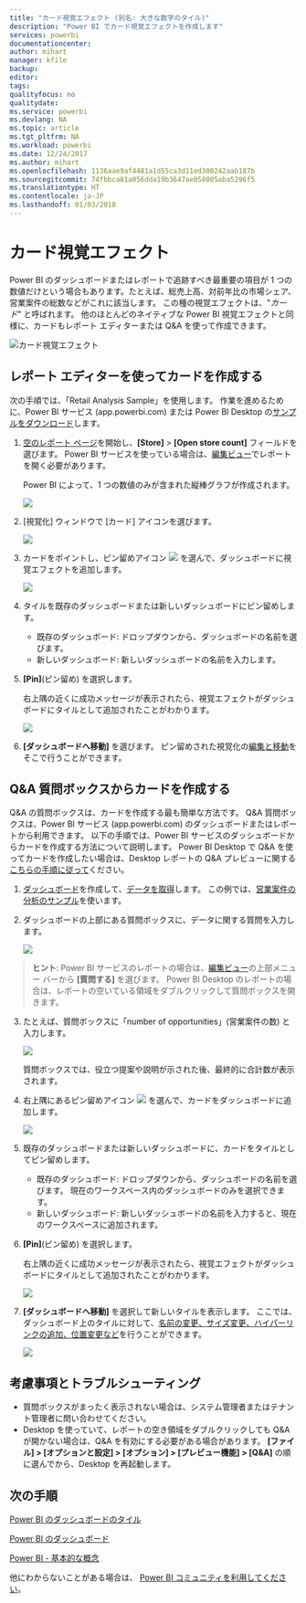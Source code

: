 ```yaml
---
title: "カード視覚エフェクト (別名: 大きな数字のタイル)"
description: "Power BI でカード視覚エフェクトを作成します"
services: powerbi
documentationcenter: 
author: mihart
manager: kfile
backup: 
editor: 
tags: 
qualityfocus: no
qualitydate: 
ms.service: powerbi
ms.devlang: NA
ms.topic: article
ms.tgt_pltfrm: NA
ms.workload: powerbi
ms.date: 12/24/2017
ms.author: mihart
ms.openlocfilehash: 1136aae9af4481a1d55ca3d11ed300242aab187b
ms.sourcegitcommit: 74fbbca81a056dda19b3647ae058005aba5296f5
ms.translationtype: HT
ms.contentlocale: ja-JP
ms.lasthandoff: 01/03/2018
---
```

# <a name="card-visualizations"></a>カード視覚エフェクト
Power BI のダッシュボードまたはレポートで追跡すべき最重要の項目が 1 つの数値だけという場合もあります。たとえば、総売上高、対前年比の市場シェア、営業案件の総数などがこれに該当します。 この種の視覚エフェクトは、"*カード*" と呼ばれます。 他のほとんどのネイティブな Power BI 視覚エフェクトと同様に、カードもレポート エディターまたは Q&A を使って作成できます。

![カード視覚エフェクト](media/power-bi-visualization-card/pbi_opptuntiescard.png)

## <a name="create-a-card-using-the-report-editor"></a>レポート エディターを使ってカードを作成する
次の手順では、「Retail Analysis Sample」を使用します。 作業を進めるために、Power BI サービス (app.powerbi.com) または Power BI Desktop の[サンプルをダウンロード](sample-datasets.md)します。   

1. [空のレポート ページ](power-bi-report-add-page.md)を開始し、**[Store]** \> **[Open store count]** フィールドを選びます。 Power BI サービスを使っている場合は、[編集ビュー](service-interact-with-a-report-in-editing-view.md)でレポートを開く必要があります。

    Power BI によって、1 つの数値のみが含まれた縦棒グラフが作成されます。

   ![](media/power-bi-visualization-card/pbi_rptnumbertilechart.png)
2. [視覚化] ウィンドウで [カード] アイコンを選びます。

   ![](media/power-bi-visualization-card/pbi_changechartcard.png)
6. カードをポイントし、ピン留めアイコン ![](media/power-bi-visualization-card/pbi_pintile.png) を選んで、ダッシュボードに視覚エフェクトを追加します。

   ![](media/power-bi-visualization-card/power-bi-pin-icon.png)
7. タイルを既存のダッシュボードまたは新しいダッシュボードにピン留めします。

   * 既存のダッシュボード: ドロップダウンから、ダッシュボードの名前を選びます。
   * 新しいダッシュボード: 新しいダッシュボードの名前を入力します。
8. **[Pin]**(ピン留め) を選択します。

   右上隅の近くに成功メッセージが表示されたら、視覚エフェクトがダッシュボードにタイルとして追加されたことがわかります。

   ![](media/power-bi-visualization-card/power-bi-pin-success-message.png)
9. **[ダッシュボードへ移動]** を選びます。 ピン留めされた視覚化の[編集と移動](service-dashboard-edit-tile.md)をそこで行うことができます。


## <a name="create-a-card-from-the-qa-question-box"></a>Q&A 質問ボックスからカードを作成する
Q&A の質問ボックスは、カードを作成する最も簡単な方法です。 Q&A 質問ボックスは、Power BI サービス (app.powerbi.com) のダッシュボードまたはレポートから利用できます。 以下の手順では、Power BI サービスのダッシュボードからカードを作成する方法について説明します。 Power BI Desktop で Q&A を使ってカードを作成したい場合は、Desktop レポートの Q&A プレビューに関する[こちらの手順に従って](https://powerbi.microsoft.com/en-us/blog/power-bi-desktop-december-feature-summary/#QandA)ください。

1. [ダッシュボード](service-dashboards.md)を作成して、[データを取得](service-get-data.md)します。 この例では、[営業案件の分析のサンプル](sample-opportunity-analysis.md)を使います。

1. ダッシュボードの上部にある質問ボックスに、データに関する質問を入力します。 

   ![](media/power-bi-visualization-card/power-bi-q-and-a-box.png)

>**ヒント**: Power BI サービスのレポートの場合は、[編集ビュー](service-reading-view-and-editing-view.md)の上部メニュー バーから **[質問する]** を選びます。 Power BI Desktop のレポートの場合は、レポートの空いている領域をダブルクリックして質問ボックスを開きます。

3. たとえば、質問ボックスに「number of opportunities」(営業案件の数) と入力します。

   ![](media/power-bi-visualization-card/power-bi-q-and-a.png)

   質問ボックスでは、役立つ提案や説明が示された後、最終的に合計数が表示されます。  
4. 右上隅にあるピン留めアイコン ![](media/power-bi-visualization-card/pbi_pintile.png) を選んで、カードをダッシュボードに追加します。

   ![](media/power-bi-visualization-card/power-bi-pin.png)
5. 既存のダッシュボードまたは新しいダッシュボードに、カードをタイルとしてピン留めします。

   * 既存のダッシュボード: ドロップダウンから、ダッシュボードの名前を選びます。 現在のワークスペース内のダッシュボードのみを選択できます。
   * 新しいダッシュボード: 新しいダッシュボードの名前を入力すると、現在のワークスペースに追加されます。
6. **[Pin]**(ピン留め) を選択します。

   右上隅の近くに成功メッセージが表示されたら、視覚エフェクトがダッシュボードにタイルとして追加されたことがわかります。  

   ![](media/power-bi-visualization-card/power-bi-success.png)
7. **[ダッシュボードへ移動]** を選択して新しいタイルを表示します。 ここでは、ダッシュボード上のタイルに対して、[名前の変更、サイズ変更、ハイパーリンクの追加、位置変更など](service-dashboard-edit-tile.md)を行うことができます。

   ![](media/power-bi-visualization-card/power-bi-pinned.png)

## <a name="considerations-and-troubleshooting"></a>考慮事項とトラブルシューティング
- 質問ボックスがまったく表示されない場合は、システム管理者またはテナント管理者に問い合わせてください。    
- Desktop を使っていて、レポートの空き領域をダブルクリックしても Q&A が開かない場合は、Q&A を有効にする必要がある場合があります。  **[ファイル] > [オプションと設定] > [オプション] > [プレビュー機能] > [Q&A]** の順に選んでから、Desktop を再起動します。


## <a name="next-steps"></a>次の手順
[Power BI のダッシュボードのタイル](service-dashboard-tiles.md)

[Power BI のダッシュボード](service-dashboards.md)

[Power BI - 基本的な概念](service-basic-concepts.md)

他にわからないことがある場合は、 [Power BI コミュニティを利用してください](http://community.powerbi.com/)。
